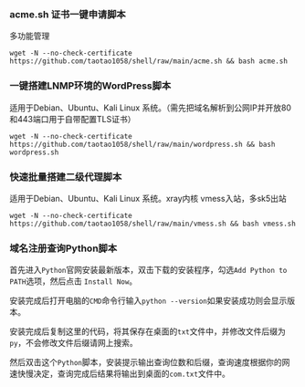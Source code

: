 ###  acme.sh 证书一键申请脚本

多功能管理


```
wget -N --no-check-certificate https://github.com/taotao1058/shell/raw/main/acme.sh && bash acme.sh
```


###  一键搭建LNMP环境的WordPress脚本

适用于Debian、Ubuntu、Kali Linux 系统。（需先把域名解析到公网IP并开放80和443端口用于自带配置TLS证书）

```
wget -N --no-check-certificate https://github.com/taotao1058/shell/raw/main/wordpress.sh && bash wordpress.sh
```


###  快速批量搭建二级代理脚本

适用于Debian、Ubuntu、Kali Linux 系统。xray内核 vmess入站，多sk5出站

```
wget -N --no-check-certificate https://github.com/taotao1058/shell/raw/main/vmess.sh && bash vmess.sh
```

### 域名注册查询Python脚本

首先进入`Python`官网安装最新版本，双击下载的安装程序，勾选`Add Python to PATH`选项，然后点击 `Install Now`。

安装完成后打开电脑的`CMD`命令行输入`python --version`如果安装成功则会显示版本。

安装完成后复制这里的代码，将其保存在桌面的`txt`文件中，并修改文件后缀为`py`，不会修改文件后缀请网上搜索。

然后双击这个`Python`脚本，安装提示输出查询位数和后缀，查询速度根据你的网速快慢决定，查询完成后结果将输出到桌面的`com.txt`文件中。
